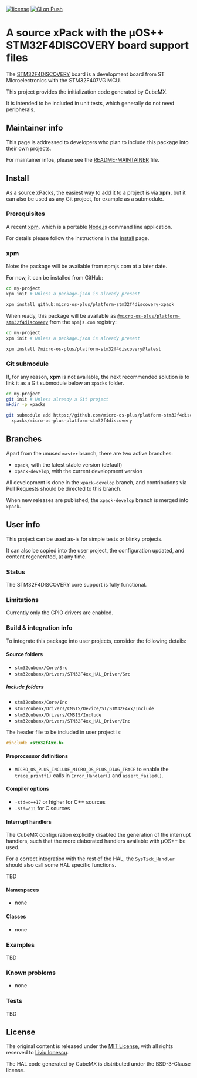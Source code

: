 [![license](https://img.shields.io/github/license/micro-os-plus/platform-stm32f4discovery-xpack)](https://github.com/micro-os-plus/platform-stm32f4discovery-xpack/blob/xpack/LICENSE)
[![CI on Push](https://github.com/micro-os-plus/platform-stm32f4discovery-xpack/workflows/CI%20on%20Push/badge.svg)](https://github.com/micro-os-plus/platform-stm32f4discovery-xpack/actions?query=workflow%3A%22CI+on+Push%22)

# A source xPack with the µOS++ STM32F4DISCOVERY board support files

The [STM32F4DISCOVERY](https://www.st.com/en/evaluation-tools/stm32f4discovery.html)
board is a development board from ST MIcroelectronics with
the STM32F407VG MCU.

This project provides the initialization code generated by CubeMX.

It is intended to be included in unit tests, which generally do not
need peripherals.

## Maintainer info

This page is addressed to developers who plan to include this package
into their own projects.

For maintainer infos, please see the
[README-MAINTAINER](README-MAINTAINER.md) file.

## Install

As a source xPacks, the easiest way to add it to a project is via **xpm**,
but it can also be used as any Git project, for example as a submodule.

### Prerequisites

A recent [xpm](https://xpack.github.io/xpm/),
which is a portable [Node.js](https://nodejs.org/) command line application.

For details please follow the instructions in the
[install](https://xpack.github.io/install/) page.

### xpm

Note: the package will be available from npmjs.com at a later date.

For now, it can be installed from GitHub:

```sh
cd my-project
xpm init # Unless a package.json is already present

xpm install github:micro-os-plus/platform-stm32f4discovery-xpack
```

When ready, this package will be available as
[`@micro-os-plus/platform-stm32f4discovery`](https://www.npmjs.com/package/@micro-os-plus/platform-stm32f4discovery)
from the `npmjs.com` registry:

```sh
cd my-project
xpm init # Unless a package.json is already present

xpm install @micro-os-plus/platform-stm32f4discovery@latest
```

### Git submodule

If, for any reason, **xpm** is not available, the next recommended
solution is to link it as a Git submodule below an `xpacks` folder.

```sh
cd my-project
git init # Unless already a Git project
mkdir -p xpacks

git submodule add https://github.com/micro-os-plus/platform-stm32f4discovery-xpack.git \
  xpacks/micro-os-plus-platform-stm32f4discovery
```

## Branches

Apart from the unused `master` branch, there are two active branches:

- `xpack`, with the latest stable version (default)
- `xpack-develop`, with the current development version

All development is done in the `xpack-develop` branch, and contributions via
Pull Requests should be directed to this branch.

When new releases are published, the `xpack-develop` branch is merged
into `xpack`.

## User info

This project can be used as-is for simple tests or blinky projects.

It can also be copied into
the user project, the configuration updated, and content regenerated,
at any time.

### Status

The STM32F4DISCOVERY core support is fully functional.

### Limitations

Currently only the GPIO drivers are enabled.

### Build & integration info

To integrate this package into user projects, consider the following details:

#### Source folders

- `stm32cubemx/Core/Src`
- `stm32cubemx/Drivers/STM32F4xx_HAL_Driver/Src`

##### Include folders

- `stm32cubemx/Core/Inc`
- `stm32cubemx/Drivers/CMSIS/Device/ST/STM32F4xx/Include`
- `stm32cubemx/Drivers/CMSIS/Include`
- `stm32cubemx/Drivers/STM32F4xx_HAL_Driver/Inc`

The header file to be included in user project is:

```c
#include <stm32f4xx.h>
```

#### Preprocessor definitions

- `MICRO_OS_PLUS_INCLUDE_MICRO_OS_PLUS_DIAG_TRACE` to enable the `trace_printf()`
  calls in `Error_Handler()` and `assert_failed()`.

#### Compiler options

- `-std=c++17` or higher for C++ sources
- `-std=c11` for C sources

#### Interrupt handlers

The CubeMX configuration explicitly disabled the generation of the
interrupt handlers, such that the more elaborated handlers available
with µOS++ be used.

For a correct integration with the rest of the HAL,
the `SysTick_Handler` should also call some HAL specific functions.

TBD

#### Namespaces

- none

#### Classes

- none

### Examples

TBD

### Known problems

- none

### Tests

TBD

## License

The original content is released under the
[MIT License](https://opensource.org/licenses/MIT/),
with all rights reserved to
[Liviu Ionescu](https://github.com/ilg-ul/).

The HAL code generated by CubeMX is distributed under the BSD-3-Clause license.
